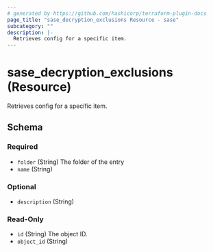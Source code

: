 ```yaml
---
# generated by https://github.com/hashicorp/terraform-plugin-docs
page_title: "sase_decryption_exclusions Resource - sase"
subcategory: ""
description: |-
  Retrieves config for a specific item.
---
```


# sase_decryption_exclusions (Resource)

Retrieves config for a specific item.



<!-- schema generated by tfplugindocs -->
## Schema

### Required

- `folder` (String) The folder of the entry
- `name` (String)

### Optional

- `description` (String)

### Read-Only

- `id` (String) The object ID.
- `object_id` (String)


